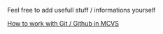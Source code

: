 Feel free to add usefull stuff / informations yourself

[How to work with Git / Github in MCVS](https://www.youtube.com/watch?v=BWqpTpo1kfw)
